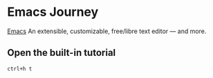 # Emacs Journey

[Emacs](https://www.gnu.org/software/emacs) An extensible, customizable, free/libre text editor — and more.

## Open the built-in tutorial

```emacs
ctrl+h t
```


